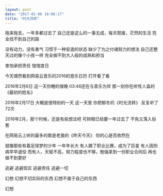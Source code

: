 ```yaml
---
layout: post
date: "2017-01-06 18:06:17"
title: "时光流转"
---
```


拖来拖去，一年多都过去了
自己还是这么的一事无成，每天颓废，茫然的生活
完全找不到自己的路

没有动力，没有勇气
习惯于一种安逸的状态
缺少了为之付诸努力的想法
自己还整天过的像个小孩一样
完全做不到大人般的成熟和担当

害怕承担责任
惶惶度日

今天偶然看到网易云音乐的2016的音乐日历
打开看了看

2016年2月6日
这一天你睡的很晚
03:46还在与音乐为伴
那一刻你在听性人盒的《最初的姓名》

2016年2月17日
大概是很特别的一天
这一天里
你把郁冬的《时光流转》
反复听了72次

2016年2月，那个时候，还是有些想法吧
可转眼已经要一年过去了
不免又落入俗套

在网易云上听的最多的歌是老狼的《昨天今天》
你的心是否依然在

就像那些有着足球梦的少年
一年年长大
有人踢了职业比赛，成为了巨星
有人因伤病早早退役
而有人，天赋不高，努力程度也不够，勉强拿到一份职业合同后
再也做不到更好

逃避
逃避现实
逃避责任
逃避一切

幻想
幻想不切实际的东西
幻想不属于自己的东西

幻想